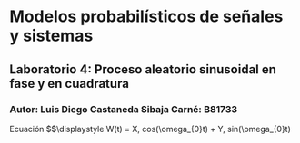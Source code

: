 # Modelos probabilísticos de señales y sistemas
## Laboratorio 4: Proceso aleatorio sinusoidal en fase y en cuadratura 
### Autor: Luis Diego Castaneda Sibaja    Carné: B81733

Ecuación
$$\displaystyle W(t) = X, cos(\omega_{0}t) + Y, sin(\omega_{0}t)

